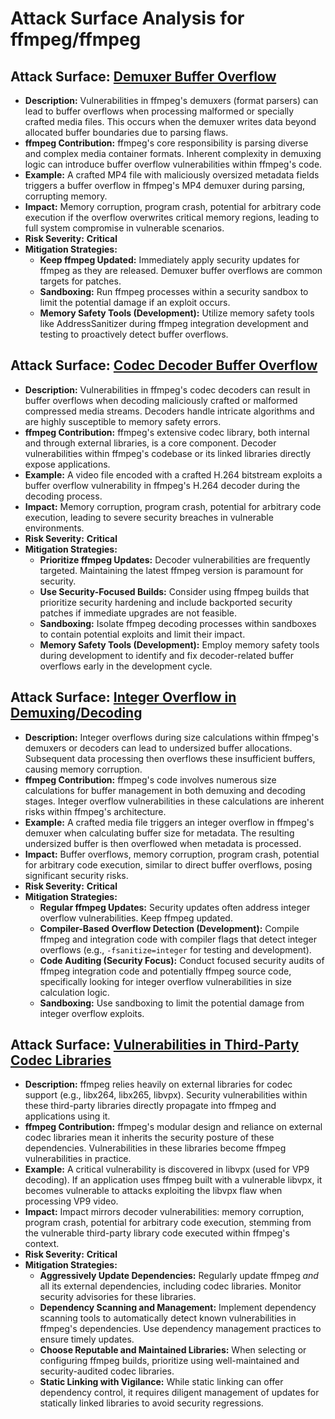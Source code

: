 # Attack Surface Analysis for ffmpeg/ffmpeg

## Attack Surface: [Demuxer Buffer Overflow](./attack_surfaces/demuxer_buffer_overflow.md)

*   **Description:** Vulnerabilities in ffmpeg's demuxers (format parsers) can lead to buffer overflows when processing malformed or specially crafted media files. This occurs when the demuxer writes data beyond allocated buffer boundaries due to parsing flaws.
*   **ffmpeg Contribution:** ffmpeg's core responsibility is parsing diverse and complex media container formats. Inherent complexity in demuxing logic can introduce buffer overflow vulnerabilities within ffmpeg's code.
*   **Example:** A crafted MP4 file with maliciously oversized metadata fields triggers a buffer overflow in ffmpeg's MP4 demuxer during parsing, corrupting memory.
*   **Impact:** Memory corruption, program crash, potential for arbitrary code execution if the overflow overwrites critical memory regions, leading to full system compromise in vulnerable scenarios.
*   **Risk Severity:** **Critical**
*   **Mitigation Strategies:**
    *   **Keep ffmpeg Updated:**  Immediately apply security updates for ffmpeg as they are released. Demuxer buffer overflows are common targets for patches.
    *   **Sandboxing:** Run ffmpeg processes within a security sandbox to limit the potential damage if an exploit occurs.
    *   **Memory Safety Tools (Development):** Utilize memory safety tools like AddressSanitizer during ffmpeg integration development and testing to proactively detect buffer overflows.

## Attack Surface: [Codec Decoder Buffer Overflow](./attack_surfaces/codec_decoder_buffer_overflow.md)

*   **Description:** Vulnerabilities in ffmpeg's codec decoders can result in buffer overflows when decoding maliciously crafted or malformed compressed media streams. Decoders handle intricate algorithms and are highly susceptible to memory safety errors.
*   **ffmpeg Contribution:** ffmpeg's extensive codec library, both internal and through external libraries, is a core component. Decoder vulnerabilities within ffmpeg's codebase or its linked libraries directly expose applications.
*   **Example:** A video file encoded with a crafted H.264 bitstream exploits a buffer overflow vulnerability in ffmpeg's H.264 decoder during the decoding process.
*   **Impact:** Memory corruption, program crash, potential for arbitrary code execution, leading to severe security breaches in vulnerable environments.
*   **Risk Severity:** **Critical**
*   **Mitigation Strategies:**
    *   **Prioritize ffmpeg Updates:**  Decoder vulnerabilities are frequently targeted. Maintaining the latest ffmpeg version is paramount for security.
    *   **Use Security-Focused Builds:** Consider using ffmpeg builds that prioritize security hardening and include backported security patches if immediate upgrades are not feasible.
    *   **Sandboxing:** Isolate ffmpeg decoding processes within sandboxes to contain potential exploits and limit their impact.
    *   **Memory Safety Tools (Development):** Employ memory safety tools during development to identify and fix decoder-related buffer overflows early in the development cycle.

## Attack Surface: [Integer Overflow in Demuxing/Decoding](./attack_surfaces/integer_overflow_in_demuxingdecoding.md)

*   **Description:** Integer overflows during size calculations within ffmpeg's demuxers or decoders can lead to undersized buffer allocations. Subsequent data processing then overflows these insufficient buffers, causing memory corruption.
*   **ffmpeg Contribution:** ffmpeg's code involves numerous size calculations for buffer management in both demuxing and decoding stages. Integer overflow vulnerabilities in these calculations are inherent risks within ffmpeg's architecture.
*   **Example:** A crafted media file triggers an integer overflow in ffmpeg's demuxer when calculating buffer size for metadata. The resulting undersized buffer is then overflowed when metadata is processed.
*   **Impact:** Buffer overflows, memory corruption, program crash, potential for arbitrary code execution, similar to direct buffer overflows, posing significant security risks.
*   **Risk Severity:** **Critical**
*   **Mitigation Strategies:**
    *   **Regular ffmpeg Updates:** Security updates often address integer overflow vulnerabilities. Keep ffmpeg updated.
    *   **Compiler-Based Overflow Detection (Development):** Compile ffmpeg and integration code with compiler flags that detect integer overflows (e.g., `-fsanitize=integer` for testing and development).
    *   **Code Auditing (Security Focus):** Conduct focused security audits of ffmpeg integration code and potentially ffmpeg source code, specifically looking for integer overflow vulnerabilities in size calculation logic.
    *   **Sandboxing:** Use sandboxing to limit the potential damage from integer overflow exploits.

## Attack Surface: [Vulnerabilities in Third-Party Codec Libraries](./attack_surfaces/vulnerabilities_in_third-party_codec_libraries.md)

*   **Description:** ffmpeg relies heavily on external libraries for codec support (e.g., libx264, libx265, libvpx). Security vulnerabilities within these third-party libraries directly propagate into ffmpeg and applications using it.
*   **ffmpeg Contribution:** ffmpeg's modular design and reliance on external codec libraries mean it inherits the security posture of these dependencies. Vulnerabilities in these libraries become ffmpeg vulnerabilities in practice.
*   **Example:** A critical vulnerability is discovered in libvpx (used for VP9 decoding). If an application uses ffmpeg built with a vulnerable libvpx, it becomes vulnerable to attacks exploiting the libvpx flaw when processing VP9 video.
*   **Impact:**  Impact mirrors decoder vulnerabilities: memory corruption, program crash, potential for arbitrary code execution, stemming from the vulnerable third-party library code executed within ffmpeg's context.
*   **Risk Severity:** **Critical**
*   **Mitigation Strategies:**
    *   **Aggressively Update Dependencies:**  Regularly update ffmpeg *and* all its external dependencies, including codec libraries. Monitor security advisories for these libraries.
    *   **Dependency Scanning and Management:** Implement dependency scanning tools to automatically detect known vulnerabilities in ffmpeg's dependencies. Use dependency management practices to ensure timely updates.
    *   **Choose Reputable and Maintained Libraries:** When selecting or configuring ffmpeg builds, prioritize using well-maintained and security-audited codec libraries.
    *   **Static Linking with Vigilance:** While static linking can offer dependency control, it requires diligent management of updates for statically linked libraries to avoid security regressions.

